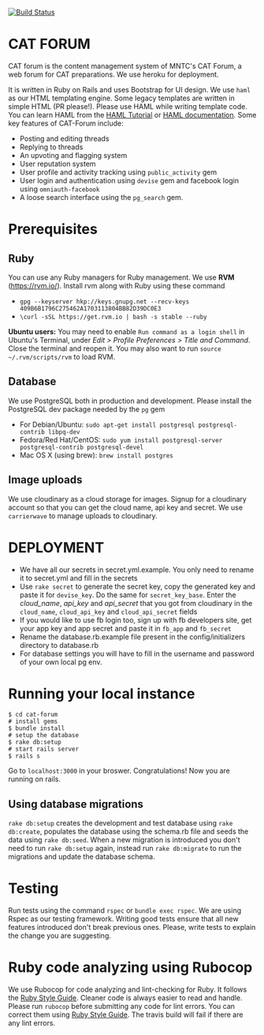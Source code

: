 [![Build Status](https://travis-ci.org/sonalkr132/cat-forum.svg?branch=github_master)](https://travis-ci.org/sonalkr132/cat-forum)

# CAT FORUM
CAT forum is the content management system of MNTC's CAT Forum, a web forum for CAT preparations. We use  heroku for deployment.

It is written in Ruby on Rails and uses Bootstrap for UI design. We use `haml` as our HTML templating engine. Some legacy templates are written in simple HTML (PR please!). Please use HAML while writing template code. You can learn HAML from the [HAML Tutorial](http://haml.info/tutorial.html) or [HAML documentation](http://haml.info/docs/yardoc/file.REFERENCE.html). Some key features of CAT-Forum include:

* Posting and editing threads
* Replying to threads
* An upvoting and flagging system
* User reputation system
* User profile and activity tracking using `public_activity` gem
* User login and authentication using `devise` gem and facebook login using `omniauth-facebook`
* A loose search interface using the `pg_search` gem.

# Prerequisites

## Ruby
You can use any Ruby managers for Ruby management. We use **RVM** (https://rvm.io/). Install rvm along with Ruby using these command

 * `gpg --keyserver hkp://keys.gnupg.net --recv-keys 409B6B1796C275462A1703113804BB82D39DC0E3`
 * `\curl -sSL https://get.rvm.io | bash -s stable --ruby`

 **Ubuntu users:** You may need to enable `Run command as a login shell` in Ubuntu's Terminal, under _Edit > Profile Preferences > Title and Command_. Close the terminal and reopen it. You may also want to run `source ~/.rvm/scripts/rvm` to load RVM.

## Database
We use PostgreSQL both in production and development. Please install the PostgreSQL dev package needed by the `pg` gem

* For Debian/Ubuntu: `sudo apt-get install postgresql postgresql-contrib libpq-dev`
* Fedora/Red Hat/CentOS: `sudo yum install postgresql-server postgresql-contrib postgresql-devel`
* Mac OS X (using brew): `brew install postgres`

## Image uploads
We use cloudinary as a cloud storage for images. Signup for a cloudinary account so that you can get the cloud name, api key and secret. We use `carrierwave` to manage uploads to cloudinary.

# DEPLOYMENT

* We have all our secrets in secret.yml.example. You only need to rename it to secret.yml and fill in the secrets
* Use `rake secret` to generate the secret key, copy the generated key and paste it for `devise_key`. Do the same for `secret_key_base`. Enter the _cloud_name_, _api_key_ and _api_secret_ that you got from cloudinary in the `cloud_name`, `cloud_api_key` and `cloud_api_secret` fields
* If you would like to use fb login too, sign up with fb developers site, get your app key and app secret and paste it in `fb_app` and `fb_secret`
* Rename the database.rb.example file present in the config/initializers directory to database.rb
* For database settings you will have to fill in the username and password of your own local pg env.

# Running your local instance

```
$ cd cat-forum
# install gems
$ bundle install
# setup the database
$ rake db:setup
# start rails server
$ rails s
```
Go to `localhost:3000` in your broswer. Congratulations! Now you are running on rails.

## Using database migrations
`rake db:setup` creates the development and test database using `rake db:create`, populates the database using the schema.rb file and seeds the data using `rake db:seed`. When a new migration is introduced you don't need to run `rake db:setup` again, instead run `rake db:migrate` to run the migrations and update the database schema.

# Testing
Run tests using the command `rspec` or `bundle exec rspec`. We are using Rspec as our testing framework. Writing good tests ensure that all new features introduced don't break previous ones. Please, write tests to explain the change you are suggesting.

# Ruby code analyzing using Rubocop
We use Rubocop for code analyzing and lint-checking for Ruby. It follows the [Ruby Style Guide](https://github.com/bbatsov/ruby-style-guide). Cleaner code is always easier to read and handle. Please run `rubocop` before submitting any code for lint errors. You can correct them using [Ruby Style Guide](https://github.com/bbatsov/ruby-style-guide). The travis build will fail if there are any lint errors.
